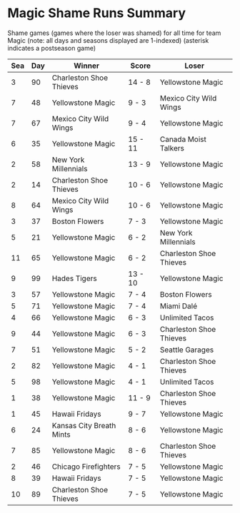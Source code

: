 # Magic Shame Runs Summary



Shame games (games where the loser was shamed) for all time for team Magic (note: all days and seasons displayed are 1-indexed) (asterisk indicates a postseason game)


| Sea | Day | Winner | Score | Loser | 
| ------ |------ |------ |------ |------ |
| 3 | 90 | Charleston Shoe Thieves | 14 - 8 | Yellowstone Magic | 
| 7 | 48 | Yellowstone Magic | 9 - 3 | Mexico City Wild Wings | 
| 7 | 67 | Mexico City Wild Wings | 9 - 4 | Yellowstone Magic | 
| 6 | 35 | Yellowstone Magic | 15 - 11 | Canada Moist Talkers | 
| 2 | 58 | New York Millennials | 13 - 9 | Yellowstone Magic | 
| 2 | 14 | Charleston Shoe Thieves | 10 - 6 | Yellowstone Magic | 
| 8 | 64 | Mexico City Wild Wings | 10 - 6 | Yellowstone Magic | 
| 3 | 37 | Boston Flowers | 7 - 3 | Yellowstone Magic | 
| 5 | 21 | Yellowstone Magic | 6 - 2 | New York Millennials | 
| 11 | 65 | Yellowstone Magic | 6 - 2 | Charleston Shoe Thieves | 
| 9 | 99 | Hades Tigers | 13 - 10 | Yellowstone Magic | 
| 3 | 57 | Yellowstone Magic | 7 - 4 | Boston Flowers | 
| 5 | 71 | Yellowstone Magic | 7 - 4 | Miami Dalé | 
| 4 | 66 | Yellowstone Magic | 6 - 3 | Unlimited Tacos | 
| 9 | 44 | Yellowstone Magic | 6 - 3 | Charleston Shoe Thieves | 
| 7 | 51 | Yellowstone Magic | 5 - 2 | Seattle Garages | 
| 2 | 82 | Yellowstone Magic | 4 - 1 | Charleston Shoe Thieves | 
| 5 | 98 | Yellowstone Magic | 4 - 1 | Unlimited Tacos | 
| 1 | 38 | Yellowstone Magic | 11 - 9 | Charleston Shoe Thieves | 
| 1 | 45 | Hawaii Fridays | 9 - 7 | Yellowstone Magic | 
| 6 | 24 | Kansas City Breath Mints | 8 - 6 | Yellowstone Magic | 
| 7 | 85 | Yellowstone Magic | 8 - 6 | Charleston Shoe Thieves | 
| 2 | 46 | Chicago Firefighters | 7 - 5 | Yellowstone Magic | 
| 8 | 39 | Hawaii Fridays | 7 - 5 | Yellowstone Magic | 
| 10 | 89 | Charleston Shoe Thieves | 7 - 5 | Yellowstone Magic | 


